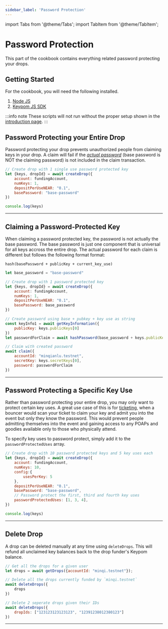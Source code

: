 ```yaml
---
sidebar_label: 'Password Protection'
---
```

import Tabs from '@theme/Tabs';
import TabItem from '@theme/TabItem';

# Password Protection
This part of the cookbook contains everything related password protecting your drops.
## Getting Started
For the cookbook, you will need the following installed. 
1. [Node JS](https://docs.npmjs.com/downloading-and-installing-node-js-and-npm)  
2. [Keypom JS SDK](https://github.com/keypom/keypom-js#getting-started)


:::info note
These scripts will not run without the proper setup shown in the [introduction page](../../welcome.md#connection-to-near-and-initializing-the-sdk).
:::

## Password Protecting your Entire Drop
Password protecting your drop prevents unauthorized people from claiming keys in your drop. A claim will fail if the [*actual password*](#claiming-a-password-protected-key) (base password is NOT the claiming password) is not included in the claim transaction. 

<Tabs>
<TabItem value="SDK" label="🔑 Keypom SDK">

```js
// Create drop with 1 single use password protected key
let {keys, dropId} = await createDrop({
    account: fundingAccount,
    numKeys: 1,
    depositPerUseNEAR: "0.1",
    basePassword: "base-password"
})

console.log(keys)
```

</TabItem>

</Tabs>

___

## Claiming a Password-Protected Key
When claiming a password protected key, the password is not actually the base password. The base password is just one component that is universal for all keys accross the entire drop. The actual password for each claim is different but follows the following format format:

```
hash(basePassword + publicKey + current_key_use)
```

<Tabs>
<TabItem value="SDK" label="🔑 Keypom SDK">

```js
let base_password = "base-password"

// Create drop with 1 password protected key
let {keys, dropId} = await createDrop({
    account: fundingAccount,
    numKeys: 1,
    depositPerUseNEAR: "0.1",
    basePassword: base_password
})

// Create password using base + pubkey + key use as string
const keyInfo1 = await getKeyInformation({
    publicKey: keys.publicKeys[0]
})
let passwordForClaim = await hashPassword(base_password + keys.publicKeys[0] + keyInfo1.cur_key_use.toString())

// Claim with created password
await claim({
    accountId: "minqianlu.testnet",
    secretKey: keys.secretKeys[0],
    password: passwordForClaim
})
```

</TabItem>

</Tabs>

___

## Password Protecting a Specific Key Use
Rather than password protecting your entire drop, you may only want to protect certain key uses. A great use case of this is for [ticketing](../../../Tutorials/Advanced/ticketing/architecture.md#attendance-required-for-poap), when a bouncer would scan your ticket to claim your key and admit you into the event but only they know the password. This would prevent people admitting themselves into the event and gaining access to any POAPs and goodies available only to those who physically attend. 

To specify key uses to password protect, simply add it to the `passwordProtectedUses` array. 

<Tabs>
<TabItem value="SDK" label="🔑 Keypom SDK">

```js
// Create drop with 10 password protected keys and 5 key uses each
let {keys, dropId} = await createDrop({
    account: fundingAccount,
    numKeys: 10,
    config:{
		usesPerKey: 5
	},
    depositPerUseNEAR: "0.1",
    basePassword: "base-password",
    // Password protect the first, third and fourth key uses
    passwordProtectedUses: [1, 3, 4],
})

console.log(keys)
```

</TabItem>

</Tabs>

___

## Delete Drop
A drop can be deleted manually at any time using `deleteDrops`. This will refund all unclaimed key balances back to the drop funder's Keypom balance. 

<Tabs>
<TabItem value="SDK" label="🔑 Keypom SDK">

```js
// Get all the drops for a given user
let drops = await getDrops({accountId: "minqi.testnet"});

// Delete all the drops currently funded by `minqi.testnet`
await deleteDrops({
    drops
})

// Delete 2 seperate drops given their IDs
await deleteDrops({
    dropIds: ["123123123123123", "12391238012380123"]
})
```

</TabItem>

</Tabs>

___
